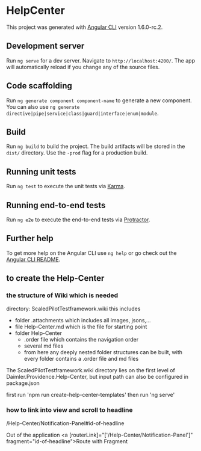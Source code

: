 # HelpCenter

This project was generated with [Angular CLI](https://github.com/angular/angular-cli) version 1.6.0-rc.2.

## Development server

Run `ng serve` for a dev server. Navigate to `http://localhost:4200/`. The app will automatically reload if you change any of the source files.

## Code scaffolding

Run `ng generate component component-name` to generate a new component. You can also use `ng generate directive|pipe|service|class|guard|interface|enum|module`.

## Build

Run `ng build` to build the project. The build artifacts will be stored in the `dist/` directory. Use the `-prod` flag for a production build.

## Running unit tests

Run `ng test` to execute the unit tests via [Karma](https://karma-runner.github.io).

## Running end-to-end tests

Run `ng e2e` to execute the end-to-end tests via [Protractor](http://www.protractortest.org/).

## Further help

To get more help on the Angular CLI use `ng help` or go check out the [Angular CLI README](https://github.com/angular/angular-cli/blob/master/README.md).


## to create the Help-Center 

### the structure of Wiki which is needed
directory: ScaledPilotTestframework.wiki
this includes 
* folder .attachments which includes all images, jsons,...
* file Help-Center.md which is the file for starting point 
* folder Help-Center
  * .order file which contains the navigation order
  * several md files 
  * from here any deeply nested folder structures can be built, with every folder contains a .order file and md files


The ScaledPilotTestframework.wiki directory lies on the first level of Daimler.Providence.Help-Center, but input path can also be configured in package.json


first run 'npm run create-help-center-templates'
then run 'ng serve'


### how to link into view and scroll to headline
/Help-Center/Notification-Panel#id-of-headline

Out of the application
<a [routerLink]="['/Help-Center/Notification-Panel']" fragment="id-of-headline">Route with Fragment </a>
